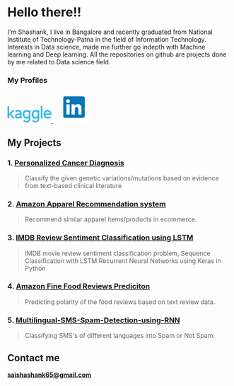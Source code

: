 # Hello there!!

I'm Shashank, I live in Bangalore and recently graduated from National Institute of Technology-Patna in the field of Information Technology. Interests in Data science, made me further go indepth with Machine learning and Deep learning. All the repositories on github are projects done by me related to Data science field.

### My Profiles
<a href="https://www.kaggle.com/shashanksai">
<img src="Images/Kaggle_logo.png" width="100" title="Kaggle">
</a>
&nbsp&nbsp
<a href="https://www.linkedin.com/in/sai-shashank-injamoori-5632aa111/">
<img src="Images/Link_logo.jpg" width="70" title="LinkedIn">
</a>

## My Projects

### 1. [Personalized Cancer Diagnosis](https://shshnk158.github.io/Personalized-Cancer-Diagnosis/)
   > Classify the given genetic variations/mutations based on evidence from text-based clinical literature
        
### 2. [Amazon Apparel Recommendation system](https://shshnk158.github.io/Amazon-Apparel-Recommendation-system/)
   > Recommend similar apparel items/products in ecommerce.
        
### 3. [IMDB Review Sentiment Classification using LSTM](https://shshnk158.github.io/IMDB-review-sentiment-classification-using-LSTM/)
   > IMDB movie review sentiment classification problem, Sequence Classification with LSTM Recurrent Neural Networks using Keras in Python
        
### 4. [Amazon Fine Food Reviews Prediciton](https://shshnk158.github.io/Amazon-Fine-Food-Reviews-Prediciton/.)
   > Predicting polarity of the food reviews based on text review data.
        
### 5. [Multilingual-SMS-Spam-Detection-using-RNN](https://shshnk158.github.io/Multilingual-SMS-spam-detection-using-RNN/.)
   > Classifying SMS's of different languages into Spam or Not Spam.

## Contact me

**saishashank65@gmail.com**
